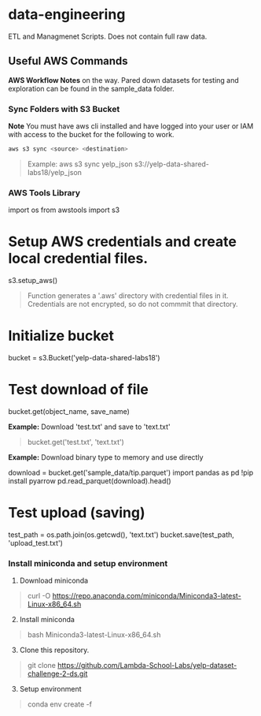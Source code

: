 # data-engineering
ETL and Managmenet Scripts.  Does not contain full raw data.


## Useful AWS Commands

**AWS Workflow Notes** on the way.  Pared down datasets for testing and exploration can be found in the sample_data folder.

### Sync Folders with S3 Bucket

**Note** You must have aws cli installed and have logged into your user or IAM with access to the bucket for the following to work.

```Bash
aws s3 sync <source> <destination>
```

> Example: aws s3 sync yelp_json s3://yelp-data-shared-labs18/yelp_json


### AWS Tools Library

import os
from awstools import s3

# Setup AWS credentials and create local credential files.
s3.setup_aws()

> Function generates a '.aws' directory with credential files in it.  Credentials are not encrypted, so do not commmit that directory.

# Initialize bucket
bucket = s3.Bucket('yelp-data-shared-labs18')

# Test download of file
bucket.get(object_name, save_name)

**Example:** Download 'test.txt' and save to 'text.txt'

> bucket.get('test.txt', 'text.txt')

**Example:** Download binary type to memory and use directly

download = bucket.get('sample_data/tip.parquet')
import pandas as pd
!pip install pyarrow
pd.read_parquet(download).head()

# Test upload (saving)
test_path = os.path.join(os.getcwd(), 'text.txt')
bucket.save(test_path, 'upload_test.txt')

### Install miniconda and setup environment

1. Download miniconda

> curl -O https://repo.anaconda.com/miniconda/Miniconda3-latest-Linux-x86_64.sh

2. Install miniconda

> bash Miniconda3-latest-Linux-x86_64.sh

3. Clone this repository.

> git clone https://github.com/Lambda-School-Labs/yelp-dataset-challenge-2-ds.git

3. Setup environment

> conda env create -f <filename>
